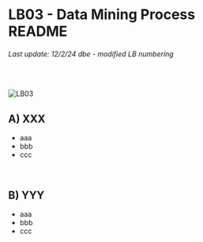 # LB03 - Data Mining Process README
###### Last update: 12/2/24 dbe - modified LB numbering
</br>

![LB03](https://github.com/sawubona-gmbh/BINA-FS22-WORK/blob/main/zImages/MSc-WI_BINA_LB5_Data%20Mining%20Process.png)

## A) XXX

* aaa
* bbb
* ccc
</br>

## B) YYY

* aaa
* bbb
* ccc

